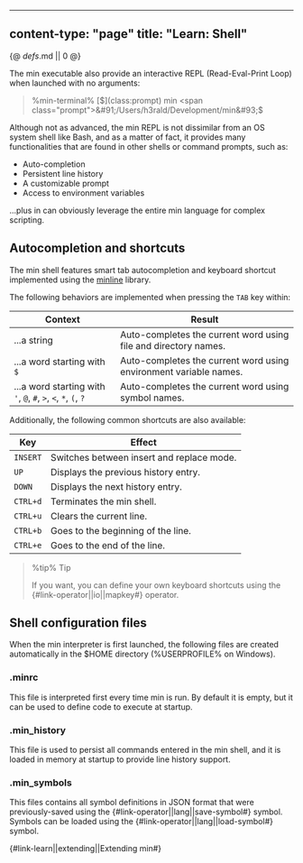 -----
content-type: "page"
title: "Learn: Shell"
-----
{@ _defs_.md || 0 @}

The min executable also provide an interactive REPL (Read-Eval-Print Loop) when launched with no arguments:

> %min-terminal%
> [$](class:prompt) min
> <span class="prompt">&#91;/Users/h3rald/Development/min&#93;$</span>

Although not as advanced, the min REPL is not dissimilar from an OS system shell like Bash, and as a matter of fact, it provides many functionalities that are found in other shells or command prompts, such as:

* Auto-completion
* Persistent line history
* A customizable prompt
* Access to environment variables

...plus in can obviously leverage the entire min language for complex scripting.

## Autocompletion and shortcuts

The min shell features smart tab autocompletion and keyboard shortcut implemented using the [minline](https://github.com/h3rald/minline) library.

The following behaviors are implemented when pressing the `TAB` key within:

Context                                                        | Result
---------------------------------------------------------------|--------------
...a string                                                    | Auto-completes the current word using file and directory names.
...a word starting with `$`                                    | Auto-completes the current word using environment variable names.
...a word starting with `'`, `@`, `#`, `>`, `<`, `*`, `(`, `?` | Auto-completes the current word using symbol names.

Additionally, the following common shortcuts are also available:

Key            | Effect
---------------|------------------------
`INSERT`       | Switches between insert and replace mode.
`UP`           | Displays the previous history entry.
`DOWN`         | Displays the next history entry.
`CTRL+d`       | Terminates the min shell.
`CTRL+u`       | Clears the current line.
`CTRL+b`       | Goes to the beginning of the line.
`CTRL+e`       | Goes to the end of the line.

> %tip%
> Tip
> 
> If you want, you can define your own keyboard shortcuts using the {#link-operator||io||mapkey#} operator.


## Shell configuration files

When the min interpreter is first launched, the following files are created automatically in the $HOME directory (%USERPROFILE% on Windows).

### .minrc

This file is interpreted first every time min is run. By default it is empty, but it can be used to define code to execute at startup.

### .min\_history

This file is used to persist all commands entered in the min shell, and it is loaded in memory at startup to provide line history support.

### .min\_symbols

This files contains all symbol definitions in JSON format that were previously-saved using the {#link-operator||lang||save-symbol#} symbol. Symbols can be loaded using the {#link-operator||lang||load-symbol#} symbol.

{#link-learn||extending||Extending min#}
